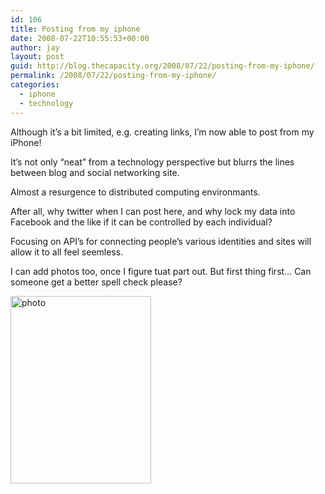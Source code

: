 ```yaml
---
id: 106
title: Posting from my iphone
date: 2008-07-22T10:55:53+00:00
author: jay
layout: post
guid: http://blog.thecapacity.org/2008/07/22/posting-from-my-iphone/
permalink: /2008/07/22/posting-from-my-iphone/
categories:
  - iphone
  - technology
---
```

Although it’s a bit limited, e.g. creating links, I’m now able to post from my iPhone!

It’s not only “neat” from a technology perspective but blurrs the lines between blog and social networking site. 

Almost a resurgence to distributed computing environmants. 

After all, why twitter when I can post here, and why lock my data into Facebook and the like if it can be controlled by each individual?

Focusing on API’s for connecting people’s various identities and sites will allow it to all feel seemless. 

I can add photos too, once I figure tuat part out. But first thing first… Can someone get a better spell check please? 

[<img src="http://blog.thecapacity.org/wp-content/uploads/2008/07/p-640-480-add2d0fd-73a2-49dd-8182-d6c806e4d6e5.jpeg" alt="photo" width="225" height="300" class="alignnone size-full wp-image-364" />](http://blog.thecapacity.org/wp-content/uploads/2008/07/p-640-480-add2d0fd-73a2-49dd-8182-d6c806e4d6e5.jpeg)
